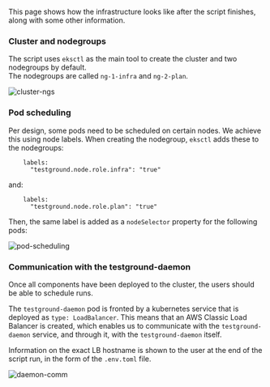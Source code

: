 This page shows how the infrastructure looks like after the script finishes, along with some other information.

### Cluster and nodegroups

The script uses `eksctl` as the main tool to create the cluster and two nodegroups by default. <br />
The nodegroups are called `ng-1-infra` and `ng-2-plan`.

![cluster-ngs](https://user-images.githubusercontent.com/43587123/194022047-93a52ab9-8b06-4946-a945-5ce33e0c2a24.PNG)

### Pod scheduling

Per design, some pods need to be scheduled on certain nodes. We achieve this using node labels.
When creating the nodegroup, `eksctl` adds these to the nodegroups:

```
    labels:
      "testground.node.role.infra": "true"
```
and:
```
    labels:
      "testground.node.role.plan": "true"
```

Then, the same label is added as a `nodeSelector` property for the following pods:

![pod-scheduling](https://user-images.githubusercontent.com/43587123/194022175-b2c07817-4d6b-45da-b8ab-1c38c1b70484.PNG)

### Communication with the testground-daemon

Once all components have been deployed to the cluster, the users should be able to schedule runs.

The `testground-daemon` pod is fronted by a kubernetes service that is deployed as `type: LoadBalancer`. This means that an AWS Classic Load Balancer is created,
which enables us to communicate with the `testground-daemon` service, and through it, with the `testground-daemon` itself.

Information on the exact LB hostname is shown to the user at the end of the script run, in the form of the `.env.toml` file.

![daemon-comm](https://user-images.githubusercontent.com/43587123/194022117-463e7db3-7d3a-4d1d-ba53-d11f9c3893c4.PNG)

